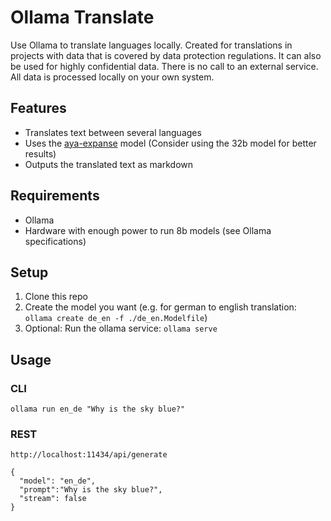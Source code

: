 # Ollama Translate

Use Ollama to translate languages locally. Created for translations in projects with data that is covered by data protection regulations. It can also be used for highly confidential data. There is no call to an external service. All data is processed locally on your own system.

## Features

- Translates text between several languages
- Uses the [aya-expanse](https://ollama.com/library/aya-expanse:8b) model (Consider using the 32b model for better results)
- Outputs the translated text as markdown

## Requirements

- Ollama
- Hardware with enough power to run 8b models (see Ollama specifications)

## Setup

1. Clone this repo
2. Create the model you want (e.g. for german to english translation: `ollama create de_en -f ./de_en.Modelfile`)
3. Optional: Run the ollama service: `ollama serve`

## Usage

### CLI

`ollama run en_de "Why is the sky blue?"`

### REST

```
http://localhost:11434/api/generate

{
  "model": "en_de",
  "prompt":"Why is the sky blue?",
  "stream": false
}
```